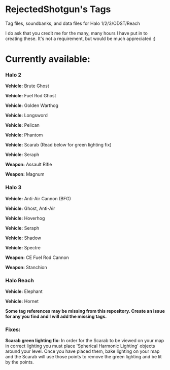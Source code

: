 # RejectedShotgun's Tags
Tag files, soundbanks, and data files for Halo 1/2/3/ODST/Reach

I do ask that you credit me for the many, many hours I have put in to creating these. It's not a requirement, but would be much appreciated :)

# Currently available:

### Halo 2

**Vehicle:** Brute Ghost

**Vehicle:** Fuel Rod Ghost

**Vehicle:** Golden Warthog

**Vehicle:** Longsword

**Vehicle:** Pelican

**Vehicle:** Phantom

**Vehicle:** Scarab (Read below for green lighting fix)

**Vehicle:** Seraph

**Weapon:** Assault Rifle

**Weapon:** Magnum



### Halo 3

**Vehicle:** Anti-Air Cannon (BFG)

**Vehicle:** Ghost, Anti-Air

**Vehicle:** Hoverhog

**Vehicle:** Seraph

**Vehicle:** Shadow

**Vehicle:** Spectre

**Weapon:** CE Fuel Rod Cannon

**Weapon:** Stanchion

### Halo Reach

**Vehicle:** Elephant

**Vehicle:** Hornet

**Some tag references may be missing from this repository. Create an issue for any you find and I will add the missing tags.**


### Fixes:

**Scarab green lighting fix:** In order for the Scarab to be viewed on your map in correct lighting you must place 'Spherical Harmonic Lighting' objects around your level. Once you have placed them, bake lighting on your map and the Scarab will use those points to remove the green lighting and be lit by the points.
